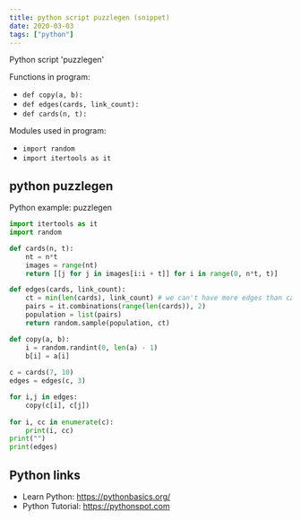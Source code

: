 ```yaml
---
title: python script puzzlegen (snippet)
date: 2020-03-03
tags: ["python"]
---
```

Python script 'puzzlegen'

Functions in program: 
* `def copy(a, b):`
* `def edges(cards, link_count):`
* `def cards(n, t):`

Modules used in program: 
* `import random`
* `import itertools as it`

## python puzzlegen

Python example: puzzlegen

```python
import itertools as it
import random

def cards(n, t):
    nt = n*t
    images = range(nt)
    return [[j for j in images[i:i + t]] for i in range(0, n*t, t)]

def edges(cards, link_count):
    ct = min(len(cards), link_count) # we can't have more edges than cards for prop4
    pairs = it.combinations(range(len(cards)), 2)
    population = list(pairs)
    return random.sample(population, ct)

def copy(a, b):
    i = random.randint(0, len(a) - 1)
    b[i] = a[i]
    
c = cards(7, 10)
edges = edges(c, 3)

for i,j in edges:
    copy(c[i], c[j])
    
for i, cc in enumerate(c):
    print(i, cc)
print("")
print(edges)

```

## Python links

- Learn Python: https://pythonbasics.org/
- Python Tutorial: https://pythonspot.com
